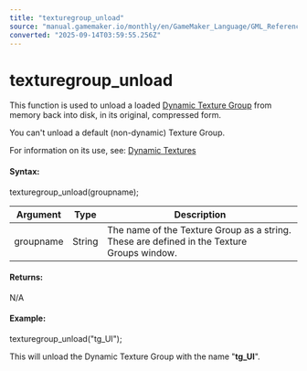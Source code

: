 ```yaml
---
title: "texturegroup_unload"
source: "manual.gamemaker.io/monthly/en/GameMaker_Language/GML_Reference/Drawing/Textures/texturegroup_unload.htm"
converted: "2025-09-14T03:59:55.256Z"
---
```


# texturegroup\_unload

This function is used to unload a loaded [Dynamic Texture Group](../../../../Settings/Texture_Information/Dynamic_Textures.md) from memory back into disk, in its original, compressed form.

You can't unload a default (non-dynamic) Texture Group.

For information on its use, see: [Dynamic Textures](../../../../Settings/Texture_Information/Dynamic_Textures.md)

#### Syntax:

texturegroup\_unload(groupname);

| Argument | Type | Description |
| --- | --- | --- |
| groupname | String | The name of the Texture Group as a string. These are defined in the Texture Groups window. |

#### Returns:

N/A

#### Example:

texturegroup\_unload("tg\_UI");

This will unload the Dynamic Texture Group with the name "**tg\_UI**".